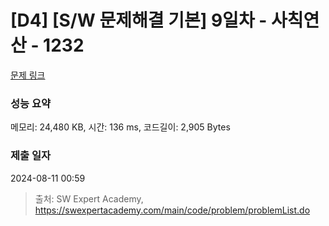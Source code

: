 # [D4] [S/W 문제해결 기본] 9일차 - 사칙연산 - 1232 

[문제 링크](https://swexpertacademy.com/main/code/problem/problemDetail.do?contestProbId=AV141J8KAIcCFAYD) 

### 성능 요약

메모리: 24,480 KB, 시간: 136 ms, 코드길이: 2,905 Bytes

### 제출 일자

2024-08-11 00:59



> 출처: SW Expert Academy, https://swexpertacademy.com/main/code/problem/problemList.do